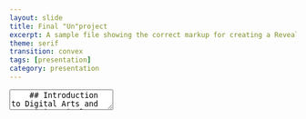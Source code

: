 ```yaml
---
layout: slide
title: Final "Un"project
excerpt: A sample file showing the correct markup for creating a Reveal.js slide deck"
theme: serif
transition: convex
tags: [presentation]
category: presentation
---
```

<section data-markdown>
  <textarea data-template>
    ## Introduction to Digital Arts and Humanities Final Unproject
    ---
    <section>  
    ## Welcome to my Unproject
    This "un"project would cover, I'm not sure yet.
    1</section>
    <section>
    ## **Scope**
    By creating presentations using Reveal.js and hosting them on your Jekyll Academic site you will have access to them anywhere. No need to worry about software compatibility, no need to sign in to email accounts on public machines. Simply load your website and select the presentation.
    1</section>
    ## **Data**
    Jekyll Academic includes everything that you need in order to make Reveal.js work. Copy this file and edit it to begin making your own slide deck.  
    For more information about all of the options available in Reveal.js please the [Reveal.js Demo Website](https://lab.hakim.se/reveal-js/#/)
    ---
    ## **Techniques**
    ---
    ## **Aims**
    ---
    ## **Conclusions**
    Don't know yet
  </textarea>
</section>
